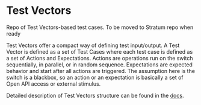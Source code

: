 # Test Vectors
Repo of Test Vectors-based test cases. To be moved to Stratum repo when ready

Test Vectors offer a compact way of defining test input/output. A Test Vector is defined as a set of Test Cases where each test case is defined as a set of Actions and Expectations. Actions are operations run on the switch sequentially, in parallel, or in random sequence. Expectations are expected behavior and start after all actions are triggered. The assumption here is the switch is a blackbox, so an action or an expectation is basically a set of Open API access or external stimulus.

Detailed description of Test Vectors structure can be found in the [docs](docs/testvectors_overview.md).
